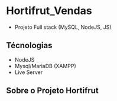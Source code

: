 # Hortifrut_Vendas
- Projeto Full stack (MySQL, NodeJS, JS)

## Técnologias
- NodeJS
- Mysql/MariaDB (XAMPP)
- Live Server

## Sobre o Projeto Hortifrut
